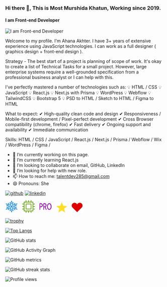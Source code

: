 ### Hi there 👋, This is Most Murshida Khatun, Working since 2019.
#### I am Front-end Developer 
![I am Front-end Developer ](https://res.cloudinary.com/practicaldev/image/fetch/s--2bZIjPGC--/c_limit%2Cf_auto%2Cfl_progressive%2Cq_66%2Cw_880/https://i.pinimg.com/originals/ef/2d/b0/ef2db0885d94fd149a4b7914923bb2a3.gif)

Welcome to my profile. I'm Ahana Akhter.
I have 3+ years of extensive experience using JavaScript technologies. I can work as a full designer ( graphics design + front-end design ).

Strategy - The best start of a project is planning of scope of work. It's okay to create a list of Technical Tasks for a small project. However, large enterprise systems require a well-grounded specification from a professional business analyst or I can help with this.

I've perfectly mastered a number of technologies such as:
💡 HTML / CSS
💡 JavaScript
💡 React.js
💡 Next.js with Prisma
💡 WordPress
💡 Webflow
💡 TailwindCSS
💡 Bootstrap 5
💡 PSD to HTML / Sketch to HTML / Figma to HTML

What to expect:
✔ High-quality clean code and design
✔ Responsiveness / Mobile-first development / Pixel-perfect development
✔ Cross Browser compatibility (chrome, firefox)
✔ Fast delivery
✔ Ongoing support and availability
✔ Immediate communication

Skills: HTML / CSS / JavaScript / React.js / Next.js / Prisma / Webflow / Wix / WordPress / Figma /

- 🔭 I’m currently working on this page. 
- 🌱 I’m currently learning React.js 
- 👯 I’m looking to collaborate on email, GitHub, LinkedIn 
- 🤔 I’m looking for help with new role. 
- 📫 How to reach me: talentdev285@gmail.com
- 😄 Pronouns: She 


[<img src='https://cdn.jsdelivr.net/npm/simple-icons@3.0.1/icons/github.svg' alt='github' height='40'>](https://github.com/talentdev285)  [<img src='https://cdn.jsdelivr.net/npm/simple-icons@3.0.1/icons/linkedin.svg' alt='linkedin' height='40'>](https://www.linkedin.com/in/ahana-akhter-85ab31263/) 

<a href='https://archiveprogram.github.com/'><img src='https://raw.githubusercontent.com/acervenky/animated-github-badges/master/assets/acbadge.gif' width='40' height='40'></a> <a href='https://docs.github.com/en/developers'><img src='https://raw.githubusercontent.com/acervenky/animated-github-badges/master/assets/devbadge.gif' width='40' height='40'></a> <a href='https://github.com/pricing'><img src='https://raw.githubusercontent.com/acervenky/animated-github-badges/master/assets/pro.gif' width='40' height='40'></a> <a href='https://stars.github.com/'><img src='https://raw.githubusercontent.com/acervenky/animated-github-badges/master/assets/starbadge.gif' width='35' height='35'></a> <a href='https://docs.github.com/en/github/supporting-the-open-source-community-with-github-sponsors'><img src='https://raw.githubusercontent.com/acervenky/animated-github-badges/master/assets/sponsorbadge.gif' width='35' height='35'></a> 

[![trophy](https://github-profile-trophy.vercel.app/?username=MonoTech71)](https://github.com/ryo-ma/github-profile-trophy)

[![Top Langs](https://github-readme-stats.vercel.app/api/top-langs/?username=talentdev285)](https://github.com/anuraghazra/github-readme-stats)

![GitHub stats](https://github-readme-stats.vercel.app/api?username=MonoTech71&show_icons=true&count_private=true)  

![GitHub Activity Graph](https://activity-graph.herokuapp.com/graph?username=talentdev285)  

![GitHub metrics](https://metrics.lecoq.io/talentdev285)  

![GitHub streak stats](https://github-readme-streak-stats.herokuapp.com/?user=talentdev285)  

![Profile views](https://gpvc.arturio.dev/talentdev285)  
